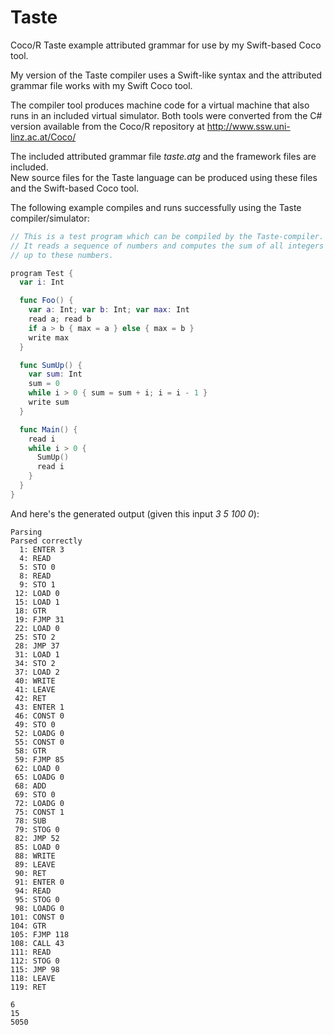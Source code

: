 # Taste
Coco/R Taste example attributed grammar for use by my Swift-based Coco tool.

My version of the Taste compiler uses a Swift-like syntax and the attributed grammar file works with my Swift Coco tool.

The compiler tool produces machine code for a virtual machine that also runs in an included virtual simulator.
Both tools were converted from the C# version available from the Coco/R repository at http://www.ssw.uni-linz.ac.at/Coco/

The included attributed grammar file _taste.atg_ and the framework files are included.  
New source files for the Taste language can be produced using these files and the Swift-based Coco tool.

The following example compiles and runs successfully using the Taste compiler/simulator:

```swift
// This is a test program which can be compiled by the Taste-compiler.
// It reads a sequence of numbers and computes the sum of all integers 
// up to these numbers.

program Test {
  var i: Int

  func Foo() {
    var a: Int; var b: Int; var max: Int
    read a; read b
    if a > b { max = a } else { max = b }
    write max
  }

  func SumUp() {
    var sum: Int
    sum = 0
    while i > 0 { sum = sum + i; i = i - 1 }
    write sum
  }

  func Main() {
    read i
    while i > 0 {
      SumUp()
      read i
    }
  }
}

```
And here's the generated output (given this input *3 5 100 0*):

```
Parsing
Parsed correctly
  1: ENTER 3
  4: READ 
  5: STO 0
  8: READ 
  9: STO 1
 12: LOAD 0
 15: LOAD 1
 18: GTR 
 19: FJMP 31
 22: LOAD 0
 25: STO 2
 28: JMP 37
 31: LOAD 1
 34: STO 2
 37: LOAD 2
 40: WRITE 
 41: LEAVE 
 42: RET 
 43: ENTER 1
 46: CONST 0
 49: STO 0
 52: LOADG 0
 55: CONST 0
 58: GTR 
 59: FJMP 85
 62: LOAD 0
 65: LOADG 0
 68: ADD 
 69: STO 0
 72: LOADG 0
 75: CONST 1
 78: SUB 
 79: STOG 0
 82: JMP 52
 85: LOAD 0
 88: WRITE 
 89: LEAVE 
 90: RET 
 91: ENTER 0
 94: READ 
 95: STOG 0
 98: LOADG 0
101: CONST 0
104: GTR 
105: FJMP 118
108: CALL 43
111: READ 
112: STOG 0
115: JMP 98
118: LEAVE 
119: RET 

6
15
5050
```
